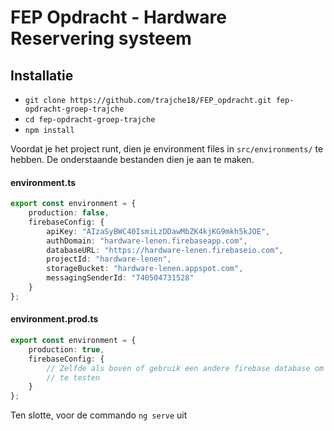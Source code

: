 # FEP Opdracht - Hardware Reservering systeem

## Installatie
- `git clone https://github.com/trajche18/FEP_opdracht.git fep-opdracht-groep-trajche`
- `cd fep-opdracht-groep-trajche`
- `npm install`

Voordat je het project runt, dien je environment files in  `src/environments/` te hebben. De onderstaande bestanden dien je aan te maken.

#### environment.ts
```typescript
export const environment = {
    production: false,
    firebaseConfig: {
        apiKey: "AIzaSyBWC40IsmiLzDDawMbZK4kjKG9mkh5kJOE",
        authDomain: "hardware-lenen.firebaseapp.com",
        databaseURL: "https://hardware-lenen.firebaseio.com",
        projectId: "hardware-lenen",
        storageBucket: "hardware-lenen.appspot.com",
        messagingSenderId: "740504731528"
    }
};
```
#### environment.prod.ts
```typescript
export const environment = {
    production: true,
    firebaseConfig: {
        // Zelfde als boven of gebruik een andere firebase database om 
        // te testen
    }
};
```

Ten slotte, voor de commando `ng serve` uit